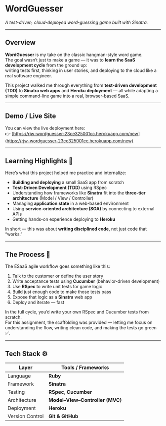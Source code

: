 # WordGuesser 
*A test-driven, cloud-deployed word-guessing game built with Sinatra.*

---

## Overview

**WordGuesser** is my take on the classic hangman-style word game.  
The goal wasn’t just to make a game — it was to **learn the SaaS development cycle** from the ground up:  
writing tests first, thinking in user stories, and deploying to the cloud like a real software engineer.

This project walked me through everything from **test-driven development (TDD)** to **Sinatra web apps** and **Heroku deployment** — all while adapting a simple command-line game into a real, browser-based SaaS.

---

## Demo / Live Site

You can view the live deployment here:  
👉 [https://rjw-wordguesser-23ce325001cc.herokuapp.com/new](https://rjw-wordguesser-23ce325001cc.herokuapp.com/new)

---

## Learning Highlights 🧠

Here’s what this project helped me practice and internalize:

- **Building and deploying** a small SaaS app from scratch  
- **Test-Driven Development (TDD)** using RSpec  
- Understanding how frameworks like **Sinatra** fit into the **three-tier architecture** (Model / View / Controller)  
- Managing **application state** in a web-based environment  
- Using **service-oriented architecture (SOA)** by connecting to external APIs  
- Getting hands-on experience deploying to **Heroku**

In short — this was about **writing disciplined code**, not just code that “works.”

---

## The Process 🔄

The ESaaS agile workflow goes something like this:

1. Talk to the customer or define the user story  
2. Write acceptance tests using **Cucumber** (behavior-driven development)  
3. Use **RSpec** to write unit tests for game logic  
4. Build just enough code to make those tests pass  
5. Expose that logic as a **Sinatra** web app  
6. Deploy and iterate — fast

In the full cycle, you’d write your own RSpec and Cucumber tests from scratch.  
For this assignment, the scaffolding was provided — letting me focus on understanding the flow, writing clean code, and making the tests go green ✅.

---

## Tech Stack ⚙️

| Layer | Tools / Frameworks |
|---|---|
| Language | **Ruby** |
| Framework | **Sinatra** |
| Testing | **RSpec**, **Cucumber** |
| Architecture | **Model–View–Controller (MVC)** |
| Deployment | **Heroku** |
| Version Control | **Git & GitHub** |
